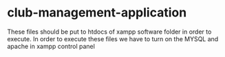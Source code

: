 # club-management-application
These files should be put to htdocs of xampp software folder in order to execute.
In order to execute these files we have to turn on the MYSQL and apache in xampp control panel
